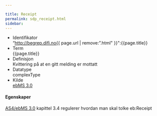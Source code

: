 ```yaml
---

title: Receipt  
permalink: sdp_receipt.html
sidebar:
---
```


  - Identifikator  
    “http://begrep.difi.no{{ page.url | remove:”.html"
    }}":{{page.title}}
  - Term  
    {{page.title}}
  - Definisjon  
    Kvittering på at en gitt melding er mottatt
  - Datatype  
    complexType
  - Kilde  
    [ebMS 3.0](http://docs.oasis-open.org/ebxml-msg/ebms/v3.0/core/ebms-header-3_0-200704.xsd)

#### Egenskaper

[AS4/ebMS 3.0](http://docs.oasis-open.org/ebxml-msg/ebms/v3.0/profiles/AS4-profile/v1.0/AS4-profile-v1.0.pdf)
kapittel 3.4 regulerer hvordan man skal tolke eb:Receipt
